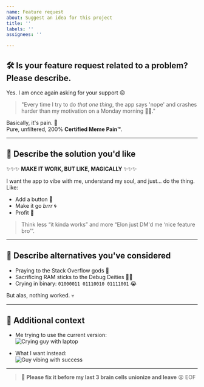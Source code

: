 ```yaml
---
name: Feature request
about: Suggest an idea for this project
title: ''
labels: ''
assignees: ''

---
```


## 🛠️ **Is your feature request related to a problem? Please describe.**

Yes. I am once again asking for your support 😔

> "Every time I try to do *that one thing*, the app says 'nope' and crashes harder than my motivation on a Monday morning 😵‍💫."

Basically, it's pain. 🫠  
Pure, unfiltered, 200% **Certified Meme Pain™**.

---

## 🌈 **Describe the solution you'd like**

✨✨✨ **MAKE IT WORK, BUT LIKE, MAGICALLY** ✨✨✨

I want the app to vibe with me, understand my soul, and just... do the thing.  
Like:  
- Add a button 🔘  
- Make it go *brrr* 🌀  
- Profit 💸

> Think less “it kinda works” and more “Elon just DM'd me ‘nice feature bro’”.

---

## 🧪 **Describe alternatives you've considered**

- Praying to the Stack Overflow gods 🙏  
- Sacrificing RAM sticks to the Debug Deities 💾🔥  
- Crying in binary: `01000011 01110010 01111001` 😭

But alas, nothing worked. 💀

---

## 📸 **Additional context**

- Me trying to use the current version:  
  ![Crying guy with laptop](https://media.giphy.com/media/L95W4wv8nnb9K/giphy.gif)

- What I want instead:  
  ![Guy vibing with success](https://media.giphy.com/media/111ebonMs90YLu/giphy.gif)

---

> 🚨 **Please fix it before my last 3 brain cells unionize and leave** 😩
EOF
